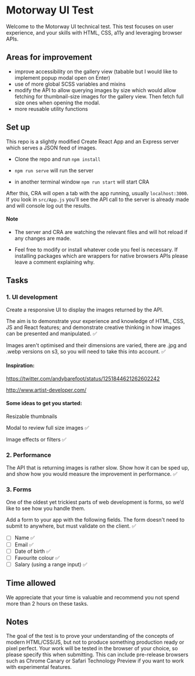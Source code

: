 # Motorway UI Test

Welcome to the Motorway UI technical test. This test focuses on user experience, and your skills with HTML, CSS, a11y and leveraging browser APIs.

## Areas for improvement

- improve accessibility on the gallery view (tabable but I would like to implement popup modal open on Enter)
- use of more global SCSS variables and mixins
- modify the API to allow querying images by size which would allow fetching for thumbnail-size images for the gallery view. Then fetch full size ones when opening the modal.
- more reusable utility functions

## Set up

This repo is a slightly modified Create React App and an Express server which serves a JSON feed of images.

- Clone the repo and run `npm install`

- `npm run serve` will run the server

- in another terminal window `npm run start` will start CRA

After this, CRA will open a tab with the app running, usually `localhost:3000`. If you look in `src/App.js` you'll see the API call to the server is already made and will console log out the results.

#### Note

- The server and CRA are watching the relevant files and will hot reload if any changes are made.

- Feel free to modify or install whatever code you feel is necessary. If installing packages which are wrappers for native browsers APIs please leave a comment explaining why.

## Tasks

### 1. UI development

Create a responsive UI to display the images returned by the API.

The aim is to demonstrate your experience and knowledge of HTML, CSS, JS and React features; and demonstrate creative thinking in how images can be presented and manipulated. ✅

Images aren't optimised and their dimensions are varied, there are .jpg and .webp versions on s3, so you will need to take this into account. ✅

#### Inspiration:

https://twitter.com/andybarefoot/status/1251844621262602242

http://www.artist-developer.com/

#### Some ideas to get you started:

Resizable thumbnails

Modal to review full size images ✅

Image effects or filters ✅

### 2. Performance

The API that is returning images is rather slow. Show how it can be sped up, and show how you would measure the improvement in performance. ✅

### 3. Forms

One of the oldest yet trickiest parts of web development is forms, so we’d like to see how you handle them.

Add a form to your app with the following fields. The form doesn't need to submit to anywhere, but must validate on the client. ✅

- [ ] Name ✅
- [ ] Email ✅
- [ ] Date of birth ✅
- [ ] Favourite colour ✅
- [ ] Salary (using a range input) ✅

## Time allowed

We appreciate that your time is valuable and recommend you not spend more than 2 hours on these tasks.

## Notes

The goal of the test is to prove your understanding of the concepts of modern HTML/CSS/JS, but not to produce something production ready or pixel perfect.
Your work will be tested in the browser of your choice, so please specify this when submitting. This can include pre-release browsers such as Chrome Canary or Safari Technology Preview if you want to work with experimental features.
